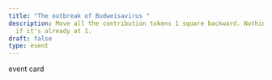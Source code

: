 ```yaml
---
title: "The outbreak of Budweisavirus "
description: Move all the contribution tokens 1 square backward. Nothing happens
  if it's already at 1.
draft: false
type: event
---
```

e﻿vent card